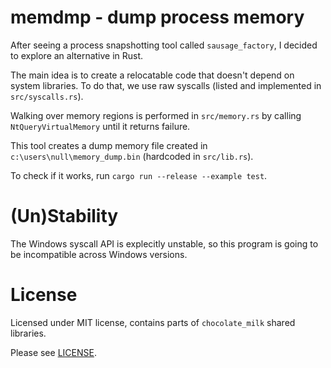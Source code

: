 # memdmp - dump process memory

After seeing a process snapshotting tool called `sausage_factory`,
I decided to explore an alternative in Rust.

The main idea is to create a relocatable code that doesn't depend on system libraries.
To do that, we use raw syscalls (listed and implemented in `src/syscalls.rs`).

Walking over memory regions is performed in `src/memory.rs`
by calling `NtQueryVirtualMemory` until it returns failure.

This tool creates a dump memory file created in `c:\users\null\memory_dump.bin` (hardcoded in `src/lib.rs`).

To check if it works, run `cargo run --release --example test`.

# (Un)Stability

The Windows syscall API is explecitly unstable, so this program is going to be incompatible across Windows versions.

# License

Licensed under MIT license, contains parts of `chocolate_milk` shared libraries.

Please see [LICENSE](LICENSE).
